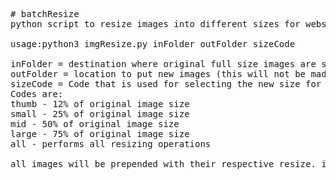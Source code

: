 <pre>
# batchResize
python script to resize images into different sizes for websites, linux CLI

usage:python3 imgResize.py inFolder outFolder sizeCode

inFolder = destination where original full size images are stored
outFolder = location to put new images (this will not be made automatically, must be created first)
sizeCode = Code that is used for selecting the new size for the output images
Codes are:
thumb - 12% of original image size
small - 25% of original image size
mid - 50% of original image size
large - 75% of original image size
all - performs all resizing operations 

all images will be prepended with their respective resize. i.e. 001.jpg -> small_001.jpg
</pre>
